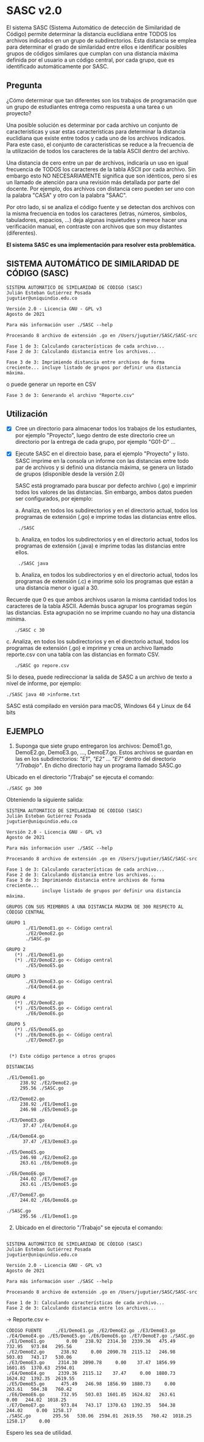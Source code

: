 # SASC v2.0

El sistema SASC (Sistema Automático de detección de Similaridad de Código) permite determinar la distancia euclidiana entre TODOS los archivos indicados en un grupo de subdirectorios. Esta distancia se emplea para determinar el grado de similaridad entre ellos e identificar posibles grupos de códigos similares que cumplan con una distancia máxima definida por el usuario a un código central, por cada grupo, que es identificado automáticamente por SASC.

Pregunta 
--------

¿Cómo determinar que tan diferentes son los trabajos de programación que un grupo de estudiantes entrega como respuesta a una tarea o un proyecto?

Una posible solución es determinar por cada archivo un conjunto de caracteristicas y usar estas características para determinar la distancia euclidiana que existe entre todos y cada uno de los archivos indicados. Para este caso, el conjunto de caracteristicas se reduce a la frecuencia de la utilización de todos los caracteres de la tabla ASCII dentro del archivo.

Una distancia de cero entre un par de archivos, indicaría un uso en igual frecuencia de TODOS los caracteres de la tabla ASCII por cada archivo. Sin embargo esto NO NECESARIAMENTE significa que son idénticos, pero sí es un llamado de atención para una revisión más detallada por parte del docente. Por ejemplo, dos archivos con distancia cero pueden ser uno con la palabra "CASA" y otro con la palabra "SAAC".

Por otro lado, si se analiza el código fuente y se detectan dos archivos con la misma frecuencia en todos los caracteres (letras, números, simbolos, tabuladores, espacios, ...) deja algunas inquietudes y merece hacer una verificación manual, en contraste con archivos que son muy distantes (diferentes).


**El sistema SASC es una implementación para resolver esta problemática.**


SISTEMA AUTOMÁTICO DE SIMILARIDAD DE CÓDIGO (SASC)
--------------------------------------------------

```
SISTEMA AUTOMÁTICO DE SIMILARIDAD DE CÓDIGO (SASC)
Julián Esteban Gutiérrez Posada
jugutier@uniquindio.edu.co

Versión 2.0 - Licencia GNU - GPL v3
Agosto de 2021

Para más información user ./SASC --help

Procesando 8 archivo de extensión .go en /Users/jugutier/SASC/SASC-src 

Fase 1 de 3: Calculando características de cada archivo...
Fase 2 de 3: Calculando distancia entre los archivos...
```

`Fase 3 de 3: Imprimiendo distancia entre archivos de forma creciente...
             incluye listado de grupos por definir una distancia máxima.`

o puede generar un reporte en CSV

`Fase 3 de 3: Generando el archivo "Reporte.csv"`



Utilización
-----------

- [x] Cree un directorio para almacenar todos los trabajos de los estudiantes, por ejemplo "Proyecto", luego dentro de este directorio cree un directorio por la entrega de cada grupo, por ejemplo "G01-D" ...

- [x] Ejecute SASC en el directoio base, para el ejemplo "Proyecto" y listo. 
   SASC imprime en la consola un informe con las distancias entre todo par de archivos y si definió una distancia máxima, se genera un listado de grupos (disponible desde la versión 2.0)

   SASC está programado para buscar por defecto archivo (.go) e imprimir todos los valores de las distancias. Sin embargo, ambos datos pueden ser configurados, por ejemplo:

    a. Analiza, en todos los subdirectorios y en el directorio actual, todos los programas de extensión (.go) e imprime todas las distancias entre ellos.

       ./SASC 

    b. Analiza, en todos los subdirectorios y en el directorio actual, todos los programas de extensión (.java) e imprime todas las distancias entre ellos.

       ./SASC java

    b. Analiza, en todos los subdirectorios y en el directorio actual, todos los programas de extensión (.c) e imprime solo los programas que están a una distancia menor o igual a 30. 

Recuerde que 0 es que ambos archivos usaron la misma cantidad todos los caracteres de la tabla ASCII. Además busca agrupar los programas según las distancias. Esta agrupación no se imprime cuando no hay una distancia mínima.

       ./SASC c 30
       
   c. Analiza, en todos los subdirectorios y en el directorio actual, todos los programas de extensión (.go) e imprime y crea un archivo llamado reporte.csv con una tabla con las distancias en formato CSV.

       ./SASC go repore.csv


Si lo desea, puede redireccionar la salida de SASC a un archivo de texto a nivel de informe, por ejemplo:

    ./SASC java 40 >informe.txt

SASC está compilado en versión para macOS, Windows 64 y Linux de 64 bits


EJEMPLO
-------

1) Suponga que siete grupo entregaron los archivos: DemoE1.go, DemoE2.go, DemoE3.go, ..., DemoE7.go. Estos archivos se guardan en las en los subdirectorios: *"E1"*, *"E2"* ... *"E7"* dentro del directorio *"/Trabajo"*. En dicho directorio hay un programa llamado SASC.go 

Ubicado en el directorio "/Trabajo" se ejecuta el comando:

`./SASC go 300`

Obteniendo la siguiente salida:

```
SISTEMA AUTOMÁTICO DE SIMILARIDAD DE CÓDIGO (SASC)
Julián Esteban Gutiérrez Posada
jugutier@uniquindio.edu.co

Versión 2.0 - Licencia GNU - GPL v3
Agosto de 2021

Para más información user ./SASC --help

Procesando 8 archivo de extensión .go en /Users/jugutier/SASC/SASC-src 

Fase 1 de 3: Calculando características de cada archivo...
Fase 2 de 3: Calculando distancia entre los archivos...
Fase 3 de 3: Imprimiendo distancia entre archivos de forma creciente...
             incluye listado de grupos por definir una distancia máxima.

GRUPOS CON SUS MIEMBROS A UNA DISTANCIA MÁXIMA DE 300 RESPECTO AL CÓDIGO CENTRAL

GRUPO 1
       ./E1/DemoE1.go <- Código central
       ./E2/DemoE2.go
       ./SASC.go

GRUPO 2
   (*) ./E1/DemoE1.go
   (*) ./E2/DemoE2.go <- Código central
       ./E5/DemoE5.go

GRUPO 3
       ./E3/DemoE3.go <- Código central
       ./E4/DemoE4.go

GRUPO 4
   (*) ./E2/DemoE2.go
   (*) ./E5/DemoE5.go <- Código central
       ./E6/DemoE6.go

GRUPO 5
   (*) ./E5/DemoE5.go
   (*) ./E6/DemoE6.go <- Código central
       ./E7/DemoE7.go


 (*) Este código pertence a otros grupos

DISTANCIAS

./E1/DemoE1.go
     238.92 ./E2/DemoE2.go
     295.56 ./SASC.go

./E2/DemoE2.go
     238.92 ./E1/DemoE1.go
     246.98 ./E5/DemoE5.go

./E3/DemoE3.go
      37.47 ./E4/DemoE4.go

./E4/DemoE4.go
      37.47 ./E3/DemoE3.go

./E5/DemoE5.go
     246.98 ./E2/DemoE2.go
     263.61 ./E6/DemoE6.go

./E6/DemoE6.go
     244.02 ./E7/DemoE7.go
     263.61 ./E5/DemoE5.go

./E7/DemoE7.go
     244.02 ./E6/DemoE6.go

./SASC.go
     295.56 ./E1/DemoE1.go

```


2) Ubicado en el directorio "/Trabajo" se ejecuta el comando:

```./SASC go Reporte.csv

SISTEMA AUTOMÁTICO DE SIMILARIDAD DE CÓDIGO (SASC)
Julián Esteban Gutiérrez Posada
jugutier@uniquindio.edu.co

Versión 2.0 - Licencia GNU - GPL v3
Agosto de 2021

Para más información user ./SASC --help

Procesando 8 archivo de extensión .go en /Users/jugutier/SASC/SASC-src 

Fase 1 de 3: Calculando características de cada archivo...
Fase 2 de 3: Calculando distancia entre los archivos...
```
-> Reporte.csv <-

```
CÓDIGO FUENTE     ./E1/DemoE1.go ./E2/DemoE2.go ./E3/DemoE3.go ./E4/DemoE4.go ./E5/DemoE5.go ./E6/DemoE6.go ./E7/DemoE7.go ./SASC.go
./E1/DemoE1.go        0.00   238.92  2314.30  2339.36   475.49   732.95   973.84   295.56
./E2/DemoE2.go      238.92     0.00  2090.78  2115.12   246.98   503.03   743.17   530.06
./E3/DemoE3.go     2314.30  2090.78     0.00    37.47  1856.99  1601.85  1370.63  2594.01
./E4/DemoE4.go     2339.36  2115.12    37.47     0.00  1880.73  1624.82  1392.35  2619.55
./E5/DemoE5.go      475.49   246.98  1856.99  1880.73     0.00   263.61   504.38   760.42
./E6/DemoE6.go      732.95   503.03  1601.85  1624.82   263.61     0.00   244.02  1018.25
./E7/DemoE7.go      973.84   743.17  1370.63  1392.35   504.38   244.02     0.00  1258.17
./SASC.go        295.56   530.06  2594.01  2619.55   760.42  1018.25  1258.17     0.00
```

Espero les sea de utilidad.


